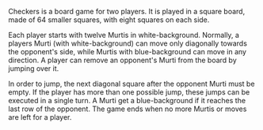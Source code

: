 Checkers is a board game for two players. It is played in a square board, made of 64 smaller squares, with eight squares on each side.

Each player starts with twelve Murtis in white-background. Normally, a players Murti (with white-background) can move only diagonally towards the opponent's side, while Murtis with blue-background can move in any direction. A player can remove an opponent's Murti from the board by jumping over it.

In order to jump, the next diagonal square after the opponent Murti must be empty. If the player has more than one possible jump, these jumps can be executed in a single turn. A Murti get a blue-background if it reaches the last row of the opponent. The game ends when no more Murtis or moves are left for a player.
